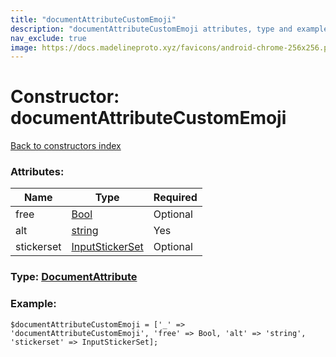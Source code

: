 ```yaml
---
title: "documentAttributeCustomEmoji"
description: "documentAttributeCustomEmoji attributes, type and example"
nav_exclude: true
image: https://docs.madelineproto.xyz/favicons/android-chrome-256x256.png
---
```

# Constructor: documentAttributeCustomEmoji  
[Back to constructors index](/API_docs/constructors/index.html)



### Attributes:

| Name     |    Type       | Required |
|----------|---------------|----------|
|free|[Bool](/API_docs/types/Bool.html) | Optional|
|alt|[string](/API_docs/types/string.html) | Yes|
|stickerset|[InputStickerSet](/API_docs/types/InputStickerSet.html) | Optional|



### Type: [DocumentAttribute](/API_docs/types/DocumentAttribute.html)


### Example:

```
$documentAttributeCustomEmoji = ['_' => 'documentAttributeCustomEmoji', 'free' => Bool, 'alt' => 'string', 'stickerset' => InputStickerSet];
```  
